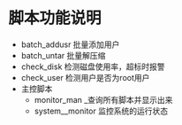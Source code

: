 # 脚本功能说明
- batch_addusr 批量添加用户
- batch_untar 批量解压缩
- check_disk 检测磁盘使用率，超标时报警
- check_user 检测用户是否为root用户
- 主控脚本
    - monitor_man _查询所有脚本并显示出来
    - system__monitor 监控系统的运行状态
